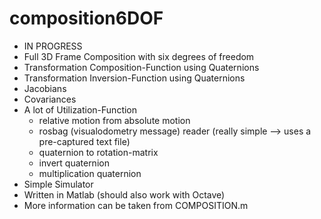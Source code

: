 composition6DOF
===============

* IN PROGRESS
* Full 3D Frame Composition with six degrees of freedom
* Transformation Composition-Function using Quaternions
* Transformation Inversion-Function using Quaternions
* Jacobians
* Covariances
* A lot of Utilization-Function
	* relative motion from absolute motion 
 	* rosbag (visualodometry message) reader (really simple --> uses a pre-captured text file)
	* quaternion to rotation-matrix
	* invert quaternion
	* multiplication quaternion
* Simple Simulator
* Written in Matlab (should also work with Octave)
* More information can be taken from COMPOSITION.m